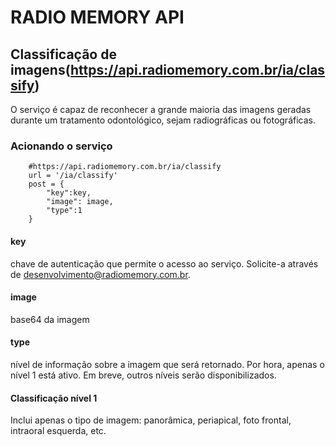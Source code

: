 # RADIO MEMORY API

## Classificação de imagens(https://api.radiomemory.com.br/ia/classify)
O serviço é capaz de reconhecer a grande maioria das imagens geradas durante um tratamento odontológico, sejam radiográficas ou fotográficas.

### Acionando o serviço

```headers = {"Content-type": "application/json", "Accept": "text/plain"}
    #https://api.radiomemory.com.br/ia/classify
    url = '/ia/classify'
    post = {
        "key":key,
        "image": image,
        "type":1
    }
```
#### key
chave de autenticação que permite o acesso ao serviço. Solicite-a através de desenvolvimento@radiomemory.com.br.
#### image
base64 da imagem
#### type
nível de informação sobre a imagem que será retornado. Por hora, apenas o nível 1 está ativo. Em breve, outros níveis serão disponibilizados.

#### Classificação nível 1
Inclui apenas o tipo de imagem: panorâmica, periapical, foto frontal, intraoral esquerda, etc.
